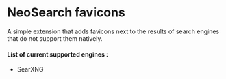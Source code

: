 # NeoSearch favicons

A simple extension that adds favicons next to the results of search engines that do not support them natively.

#### List of current supported engines :

-   SearXNG
